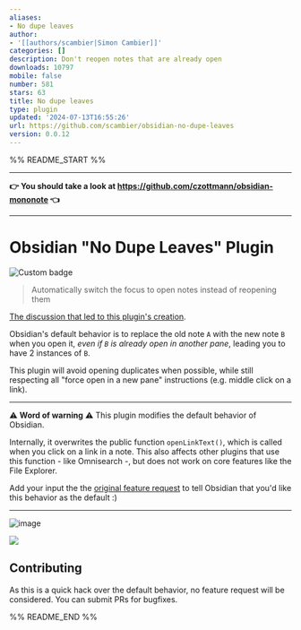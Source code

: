 ```yaml
---
aliases:
- No dupe leaves
author:
- '[[authors/scambier|Simon Cambier]]'
categories: []
description: Don't reopen notes that are already open
downloads: 10797
mobile: false
number: 581
stars: 63
title: No dupe leaves
type: plugin
updated: '2024-07-13T16:55:26'
url: https://github.com/scambier/obsidian-no-dupe-leaves
version: 0.0.12
---
```


%% README_START %%

***

**👉 You should take a look at https://github.com/czottmann/obsidian-mononote 👈**

***

# Obsidian "No Dupe Leaves" Plugin

![Custom badge](https://img.shields.io/endpoint?url=https%3A%2F%2Fscambier.xyz%2Fobsidian-endpoints%2Fno-dupe-leaves.json)

> Automatically switch the focus to open notes instead of reopening them

[The discussion that led to this plugin's creation](https://forum.obsidian.md/t/ide-style-navigation-tab-reuse-on-link-opening-tab-management/46671/2).

Obsidian's default behavior is to replace the old note `A` with the new note `B` when you open it,
_even if `B` is already open in another pane_, leading you to have 2 instances of `B`.

This plugin will avoid opening duplicates when possible, while still respecting all "force open in a new pane" instructions (e.g. middle click on a link).

---

⚠️ **Word of warning** ⚠️ This plugin modifies the default behavior of Obsidian.

Internally, it overwrites the public function `openLinkText()`, which is called when you click on a link in a note. This also affects other plugins that use this function - like Omnisearch -, but does not work on core features like the File Explorer.

Add your input the the [original feature request](https://forum.obsidian.md/t/ide-style-navigation-tab-reuse-on-link-opening-tab-management/46671) to tell Obsidian that you'd like this behavior as the default :)

---

![image](https://user-images.githubusercontent.com/3216752/206014202-16e23b60-979f-4680-aae3-66054d2f82d7.png)

![](https://raw.githubusercontent.com/scambier/obsidian-no-dupe-leaves/master/images/nodupes.gif)


## Contributing

As this is a quick hack over the default behavior, no feature request will be considered. You can submit PRs for bugfixes.


%% README_END %%
